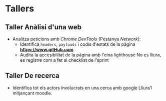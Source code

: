 # Tallers
## Taller Anàlisi d'una web
- Analitza peticions amb *Chrome DevTools* (Pestanya *Network*):
   - Identifica `headers`, `payloads` i codis d'estats de la pàgina **https://www.gitHub.com**
   - Audita la accesibilitat de la pàgina amb l'eina lighthouse
   No es lliura, es registre com a fet al checklist de l'sprint
## Taller De recerca
- Identifica tot els actors involucrats en una cerca amb google
   Lliura'l mitjançant moodle.

